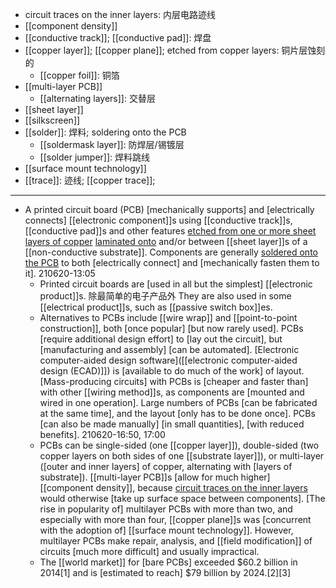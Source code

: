 - circuit traces on the inner layers: 内层电路迹线
- [[component density]]
- [[conductive track]]; [[conductive pad]]: 焊盘
- [[copper layer]]; [[copper plane]]; etched from copper layers: 铜片层蚀刻的
    - [[copper foil]]: 铜箔
- [[multi-layer PCB]]
    - [[alternating layers]]: 交替层
- [[sheet layer]]
- [[silkscreen]]
- [[solder]]: 焊料; soldering onto the PCB
    - [[soldermask layer]]: 防焊层/锡镀层
    - [[solder jumper]]: 焊料跳线
- [[surface mount technology]]
- [[trace]]: 迹线; [[copper trace]];
- ---
- A printed circuit board (PCB) [mechanically supports] and [electrically connects] [[electronic component]]s using [[conductive track]]s, [[conductive pad]]s and other features [etched from one or more sheet layers of copper](((CDa9nRNMB))) [laminated onto](((eUFU2vtjx))) and/or between [[sheet layer]]s of a [[non-conductive substrate]]. Components are generally [soldered onto the PCB](((wbdGBdMS_))) to both [electrically connect] and [mechanically fasten them to it].
210620-13:05
    - Printed circuit boards are [used in all but the simplest] [[electronic product]]s. 除最简单的电子产品外 They are also used in some [[electrical product]]s, such as [[passive switch box]]es. 
    - Alternatives to PCBs include [[wire wrap]] and [[point-to-point construction]], both [once popular] [but now rarely used]. PCBs [require additional design effort] to [lay out the circuit], but [manufacturing and assembly] [can be automated]. [Electronic computer-aided design software]([[electronic computer-aided design (ECAD)]]) is [available to do much of the work] of layout. [Mass-producing circuits] with PCBs is [cheaper and faster than] with other [[wiring method]]s, as components are [mounted and wired in one operation]. Large numbers of PCBs [can be fabricated at the same time], and the layout [only has to be done once]. PCBs [can also be made manually] [in small quantities], [with reduced benefits].
210620-16:50, 17:00
    - PCBs can be single-sided (one [[copper layer]]), double-sided (two copper layers on both sides of one [[substrate layer]]), or multi-layer ([outer and inner layers] of copper, alternating with [layers of substrate]). [[multi-layer PCB]]s [allow for much higher] [[component density]], because [circuit traces on the inner layers](((0K82fXvLG))) would otherwise [take up surface space between components]. [The rise in popularity of] multilayer PCBs with more than two, and especially with more than four, [[copper plane]]s was [concurrent with the adoption of] [[surface mount technology]]. However, multilayer PCBs make repair, analysis, and [[field modification]] of circuits [much more difficult] and usually impractical.
    - The [[world market]] for [bare PCBs] exceeded $60.2 billion in 2014[1] and is [estimated to reach] $79 billion by 2024.[2][3]
